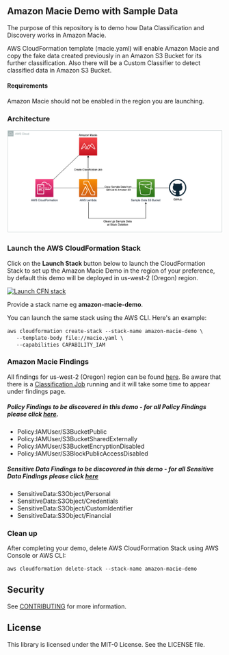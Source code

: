## Amazon Macie Demo with Sample Data
The purpose of this repository is to demo how Data Classification and Discovery works in Amazon Macie.

AWS CloudFormation template (macie.yaml) will enable Amazon Macie and copy the fake data created previously in an Amazon S3 Bucket for its further classification. Also there will be a Custom Classifier to detect classified data in Amazon S3 Bucket.

#### Requirements
Amazon Macie should not be enabled in the region you are launching.

### Architecture
![amazon-macie-demo](diagram/diagram.png)

###  Launch the AWS CloudFormation Stack

Click on the **Launch Stack** button below to launch the CloudFormation Stack to set up the Amazon Macie Demo in the region of your preference, by default this demo will be deployed in us-west-2 (Oregon) region.

[![Launch CFN stack](https://s3.amazonaws.com/cloudformation-examples/cloudformation-launch-stack.png)](https://us-west-2.console.aws.amazon.com/cloudformation/home?region=us-west-2#/stacks/quickcreate?templateUrl=https%3A%2F%2Famazon-macie-demo.s3-us-west-2.amazonaws.com%2Fmacie.yaml&stackName=amazon-macie-demo)

Provide a stack name eg **amazon-macie-demo**.

You can launch the same stack using the AWS CLI. Here's an example:

```
aws cloudformation create-stack --stack-name amazon-macie-demo \
   --template-body file://macie.yaml \
   --capabilities CAPABILITY_IAM
```

### Amazon Macie Findings
All findings for us-west-2 (Oregon) region can be found [here](https://us-west-2.console.aws.amazon.com/macie/home?region=us-west-2#findings).
Be aware that there is a [Classification Job](https://us-west-2.console.aws.amazon.com/macie/home?region=us-west-2#jobs) running and it will take some time to appear under findings page.

##### Policy Findings to be discovered in this demo - for all Policy Findings please click [here](https://docs.aws.amazon.com/macie/latest/user/findings-types.html#findings-policy-types).
  - Policy:IAMUser/S3BucketPublic
  - Policy:IAMUser/S3BucketSharedExternally
  - Policy:IAMUser/S3BucketEncryptionDisabled
  - Policy:IAMUser/S3BlockPublicAccessDisabled

##### Sensitive Data Findings to be discovered in this demo - for all Sensitive Data Findings please click [here](https://docs.aws.amazon.com/macie/latest/user/findings-types.html#findings-sensitive-data-types)
  - SensitiveData:S3Object/Personal
  - SensitiveData:S3Object/Credentials
  - SensitiveData:S3Object/CustomIdentifier
  - SensitiveData:S3Object/Financial

###  Clean up
After completing your demo, delete AWS CloudFormation Stack using AWS Console or AWS CLI:
```
aws cloudformation delete-stack --stack-name amazon-macie-demo
```

## Security

See [CONTRIBUTING](CONTRIBUTING.md#security-issue-notifications) for more information.

## License

This library is licensed under the MIT-0 License. See the LICENSE file.
